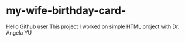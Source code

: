 # my-wife-birthday-card-
Hello Github user This project I worked on simple HTML project with Dr. Angela YU
